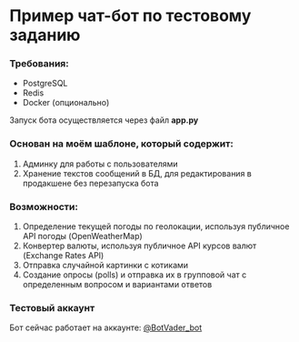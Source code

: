 # Пример чат-бот по тестовому заданию

### Требования:
* PostgreSQL
* Redis
* Docker (опционально) 

Запуск бота осуществляется через файл **app.py**

### Основан на моём шаблоне, который содержит:
1. Админку для работы с пользователями
2. Хранение текстов сообщений в БД, для редактирования в продакшене без перезапуска бота

### Возможности:
1. Определение текущей погоды по геолокации, используя публичное API погоды (OpenWeatherMap)
2. Конвертер валюты, используя публичное API курсов валют (Exchange Rates API)
3. Отправка случайной картинки с котиками
4. Создание опросы (polls) и отправка их в групповой чат с определенным вопросом и вариантами ответов

### Тестовый аккаунт
Бот сейчас работает на аккаунте: [@BotVader_bot](https://t.me/BotVader_bot)